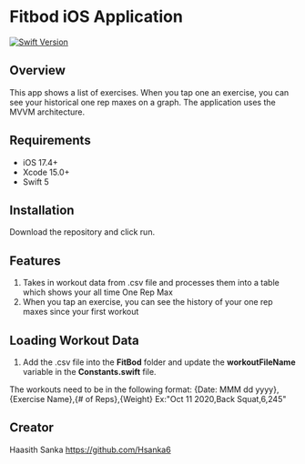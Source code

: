 # Fitbod iOS Application

[![Swift Version][swift-image]][swift-url]

## Overview

This app shows a list of exercises. When you tap one an exercise, you can see your historical one rep maxes on a graph. The application uses the MVVM architecture.

## Requirements

- iOS 17.4+
- Xcode 15.0+
- Swift 5

## Installation

Download the repository and click run.

## Features
1. Takes in workout data from .csv file and processes them into a table which shows your all time One Rep Max
2. When you tap an exercise, you can see the history of your one rep maxes since your first workout

## Loading Workout Data
1. Add the .csv file into the **FitBod** folder and update the **workoutFileName** variable in the **Constants.swift** file.

The workouts need to be in the following format:
{Date: MMM dd yyyy},{Exercise Name},{# of Reps},{Weight} 
Ex:"Oct 11 2020,Back Squat,6,245"

## Creator

Haasith Sanka
https://github.com/Hsanka6

[swift-image]:https://img.shields.io/badge/swift-5.0-orange.svg
[swift-url]: https://swift.org/

